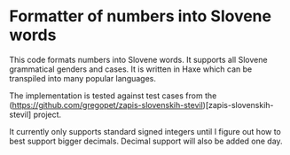 # Formatter of numbers into Slovene words

This code formats numbers into Slovene words. It supports all
Slovene grammatical genders and cases. It is written in Haxe
which can be transpiled into many popular languages.

The implementation is tested against test cases from the
(https://github.com/gregopet/zapis-slovenskih-stevil)[zapis-slovenskih-stevil]
project.

It currently only supports standard signed integers until I
figure out how to best support bigger decimals. Decimal support
will also be added one day.
